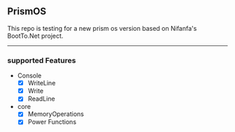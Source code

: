 ## PrismOS
This repo is testing for a new prism os version based on Nifanfa's BootTo.Net project.

<hr/>

### supported Features
- Console
  - [x] WriteLine
  - [x] Write
  - [x] ReadLine
- core
  - [x] MemoryOperations
  - [x] Power Functions
